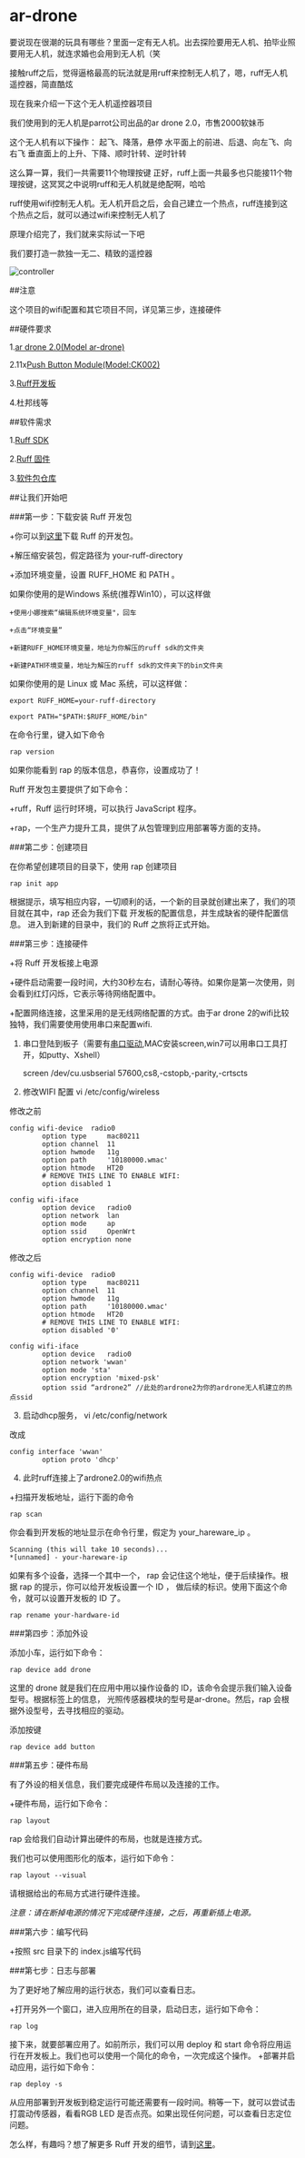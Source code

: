 # ar-drone

要说现在很潮的玩具有哪些？里面一定有无人机。出去探险要用无人机、拍毕业照要用无人机，就连求婚也会用到无人机（笑

接触ruff之后，觉得逼格最高的玩法就是用ruff来控制无人机了，嗯，ruff无人机遥控器，简直酷炫

现在我来介绍一下这个无人机遥控器项目

我们使用到的无人机是parrot公司出品的ar drone 2.0，市售2000软妹币

这个无人机有以下操作：
起飞、降落，悬停
水平面上的前进、后退、向左飞、向右飞
垂直面上的上升、下降、顺时针转、逆时针转

这么算一算，我们一共需要11个物理按键
正好，ruff上面一共最多也只能接11个物理按键，这冥冥之中说明ruff和无人机就是绝配啊，哈哈

ruff使用wifi控制无人机。无人机开启之后，会自己建立一个热点，ruff连接到这个热点之后，就可以通过wifi来控制无人机了


原理介绍完了，我们就来实际试一下吧



我们要打造一款独一无二、精致的遥控器

![controller](http://i2.piimg.com/4851/0446836e9d7f9e58.png)

##注意

这个项目的wifi配置和其它项目不同，详见第三步，连接硬件

##硬件要求

1.[ar drone 2.0(Model ar-drone)](https://rap.ruff.io/raps/ar-drone)

2.11x[Push Button Module(Model:CK002)](https://rap.ruff.io/raps/button-gpio)

3.[Ruff开发板](http://detail.koudaitong.com/show/goods?alias=35wmug7n0nrzf)

4.杜邦线等

##软件需求

1.[Ruff SDK](https://ruff.io/zh-cn/docs/download.html)

2.[Ruff 固件](https://ruff.io/zh-cn/docs/download.html)

3.[软件包仓库](https://rap.ruff.io/)

##让我们开始吧

###第一步：下载安装 Ruff 开发包

+你可以到[这里](https://ruff.io/zh-cn/docs/download.html)下载 Ruff 的开发包。

+解压缩安装包，假定路径为 your-ruff-directory

+添加环境变量，设置 RUFF_HOME 和 PATH 。

如果你使用的是Windows 系统(推荐Win10），可以这样做

    +使用小娜搜索“编辑系统环境变量"，回车

    +点击“环境变量”

    +新建RUFF_HOME环境变量，地址为你解压的ruff sdk的文件夹

    +新建PATH环境变量，地址为解压的ruff sdk的文件夹下的bin文件夹

如果你使用的是 Linux 或 Mac 系统，可以这样做：

    export RUFF_HOME=your-ruff-directory

    export PATH="$PATH:$RUFF_HOME/bin"

在命令行里，键入如下命令

    rap version

如果你能看到 rap 的版本信息，恭喜你，设置成功了！

Ruff 开发包主要提供了如下命令：

+ruff，Ruff 运行时环境，可以执行 JavaScript 程序。

+rap，一个生产力提升工具，提供了从包管理到应用部署等方面的支持。

###第二步：创建项目

在你希望创建项目的目录下，使用 rap 创建项目

    rap init app

根据提示，填写相应内容，一切顺利的话，一个新的目录就创建出来了，我们的项目就在其中，rap 还会为我们下载
开发板的配置信息，并生成缺省的硬件配置信息。
进入到新建的目录中，我们的 Ruff 之旅将正式开始。

###第三步：连接硬件

+将 Ruff 开发板接上电源

+硬件启动需要一段时间，大约30秒左右，请耐心等待。如果你是第一次使用，则会看到红灯闪烁，它表示等待网络配置中。

+配置网络连接，这里采用的是无线网络配置的方式。由于ar drone 2的wifi比较独特，我们需要使用使用串口来配置wifi.

1. 串口登陆到板子（需要有[串口驱动](https://ruff.io/zh-cn/docs/network-configuration.html),MAC安装screen,win7可以用串口工具打开，如putty、Xshell） 

    screen /dev/cu.usbserial 57600,cs8,-cstopb,-parity,-crtscts  

2. 修改WIFI 配置 vi /etc/config/wireless 

修改之前   

    config wifi-device  radio0
            option type     mac80211
            option channel  11
            option hwmode   11g
            option path     '10180000.wmac'
            option htmode   HT20
            # REMOVE THIS LINE TO ENABLE WIFI:
            option disabled 1

    config wifi-iface
            option device   radio0
            option network  lan
            option mode     ap
            option ssid     OpenWrt
            option encryption none
修改之后       
      
    config wifi-device  radio0  
            option type     mac80211  
            option channel  11  
            option hwmode   11g  
            option path     '10180000.wmac'  
            option htmode   HT20  
            # REMOVE THIS LINE TO ENABLE WIFI:  
            option disabled '0'  

    config wifi-iface  
            option device   radio0  
            option network 'wwan'  
            option mode 'sta'  
            option encryption 'mixed-psk'  
            option ssid “ardrone2” //此处的ardrone2为你的ardrone无人机建立的热点ssid
 
 3. 启动dhcp服务，
    vi /etc/config/network 

改成
	
    config interface 'wwan'
            option proto 'dhcp'

4. 此时ruff连接上了ardrone2.0的wifi热点
        
        
   

+扫描开发板地址，运行下面的命令

    rap scan

你会看到开发板的地址显示在命令行里，假定为 your_hareware_ip 。

    Scanning (this will take 10 seconds)...
    *[unnamed] - your-hareware-ip

如果有多个设备，选择一个其中一个， rap 会记住这个地址，便于后续操作。根据 rap 的提示，你可以给开发板设置一个 ID ，
做后续的标识。使用下面这个命令，就可以设置开发板的 ID 了。

    rap rename your-hardware-id

###第四步：添加外设

添加小车，运行如下命令：

    rap device add drone

这里的 drone 就是我们在应用中用以操作设备的 ID，该命令会提示我们输入设备型号。根据标签上的信息，
光照传感器模块的型号是ar-drone。然后，rap 会根据外设型号，去寻找相应的驱动。

添加按键

    rap device add button


###第五步：硬件布局

有了外设的相关信息，我们要完成硬件布局以及连接的工作。

+硬件布局，运行如下命令：

    rap layout

rap 会给我们自动计算出硬件的布局，也就是连接方式。

我们也可以使用图形化的版本，运行如下命令：

    rap layout --visual

请根据给出的布局方式进行硬件连接。

*注意：请在断掉电源的情况下完成硬件连接，之后，再重新插上电源。*

###第六步：编写代码

+按照 src 目录下的 index.js编写代码

###第七步：日志与部署

为了更好地了解应用的运行状态，我们可以查看日志。

+打开另外一个窗口，进入应用所在的目录，启动日志，运行如下命令：

    rap log

 接下来，就要部署应用了。如前所示，我们可以用 deploy 和 start 命令将应用运行在开发板上。我们也可以使用一个简化的命令，一次完成这个操作。
+部署并启动应用，运行如下命令：

    rap deploy -s

从应用部署到开发板到稳定运行可能还需要有一段时间。稍等一下，就可以尝试击打震动传感器，看看RGB LED 是否点亮。如果出现任何问题，可以查看日志定位问题。

怎么样，有趣吗？想了解更多 Ruff 开发的细节，请到[这里](https://ruff.io/zh-cn/docs/development-steps.html)。


